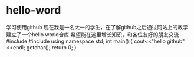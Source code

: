 # hello-word
学习使用github
现在我是一名大一的学生，在了解github之后通过网站上的教学建立了一个hello world仓库
希望能在这里增长知识，和各位友好的朋友交流
#include<cstdio>
#include<iostream>
using namespace std;
int main()
{
  cout<<"hello github"<<endl;
  getchar();
  return 0;
}
